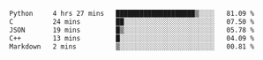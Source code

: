 <!--START_SECTION:waka-->

```txt
Python     4 hrs 27 mins   ████████████████████▒░░░░   81.09 %
C          24 mins         ██░░░░░░░░░░░░░░░░░░░░░░░   07.50 %
JSON       19 mins         █▒░░░░░░░░░░░░░░░░░░░░░░░   05.78 %
C++        13 mins         █░░░░░░░░░░░░░░░░░░░░░░░░   04.09 %
Markdown   2 mins          ▒░░░░░░░░░░░░░░░░░░░░░░░░   00.81 %
```

<!--END_SECTION:waka-->
